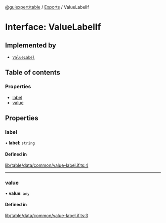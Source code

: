 [@guiexpert/table](../README.md) / [Exports](../modules.md) / ValueLabelIf

# Interface: ValueLabelIf

## Implemented by

- [`ValueLabel`](../classes/ValueLabel.md)

## Table of contents

### Properties

- [label](ValueLabelIf.md#label)
- [value](ValueLabelIf.md#value)

## Properties

### label

• **label**: `string`

#### Defined in

[lib/table/data/common/value-label.if.ts:4](https://github.com/guiexperttable/ge-table/blob/6aaca3c/libs/table/src/lib/table/data/common/value-label.if.ts#L4)

___

### value

• **value**: `any`

#### Defined in

[lib/table/data/common/value-label.if.ts:3](https://github.com/guiexperttable/ge-table/blob/6aaca3c/libs/table/src/lib/table/data/common/value-label.if.ts#L3)
